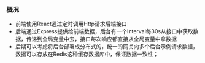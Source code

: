 ### 概况
* 前端使用React通过定时调用Http请求后端接口
* 后端通过Express提供给前端数据，后台有一个Interval每30s从接口中获取数据，传递到全局变量中去，接口每次响应都直接从全局变量中拿数据
* 后期可以考虑将后台部署成分布式的，统一的网关向多个后台示例请求数据，数据可以存放在Redis这种缓存数据库中，保证数据一致性；
